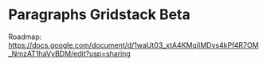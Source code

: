 # Paragraphs Gridstack Beta

Roadmap: https://docs.google.com/document/d/1waUt03_xtA4KMqiIMDvs4kPf4R7OM_NmzAT1haVyBDM/edit?usp=sharing
